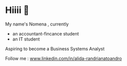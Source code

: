 # Hiiii 👐 
My name's Nomena , currently 
* an accountant-fincance student
* an IT student

Aspiring to become a Business Systems Analyst

Follow me :
www.linkedin.com/in/alida-randrianatoandro
